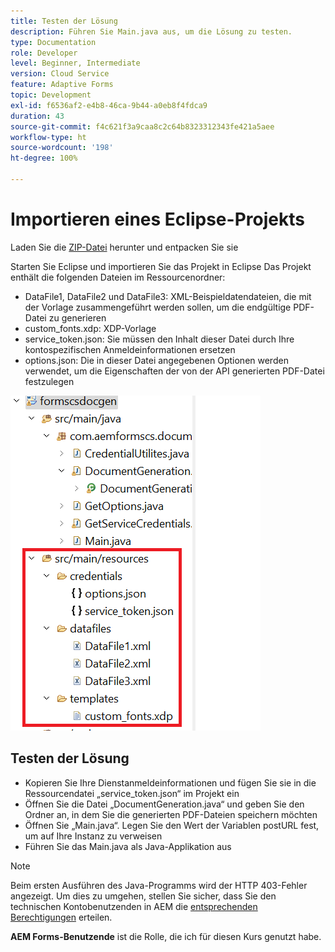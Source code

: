 ```yaml
---
title: Testen der Lösung
description: Führen Sie Main.java aus, um die Lösung zu testen.
type: Documentation
role: Developer
level: Beginner, Intermediate
version: Cloud Service
feature: Adaptive Forms
topic: Development
exl-id: f6536af2-e4b8-46ca-9b44-a0eb8f4fdca9
duration: 43
source-git-commit: f4c621f3a9caa8c2c64b8323312343fe421a5aee
workflow-type: ht
source-wordcount: '198'
ht-degree: 100%

---
```


# Importieren eines Eclipse-Projekts

Laden Sie die [ZIP-Datei](./assets/aem-forms-cs-doc-gen.zip) herunter und entpacken Sie sie 

Starten Sie Eclipse und importieren Sie das Projekt in Eclipse
Das Projekt enthält die folgenden Dateien im Ressourcenordner:

* DataFile1, DataFile2 und DataFile3: XML-Beispieldatendateien, die mit der Vorlage zusammengeführt werden sollen, um die endgültige PDF-Datei zu generieren
* custom_fonts.xdp: XDP-Vorlage
* service_token.json: Sie müssen den Inhalt dieser Datei durch Ihre kontospezifischen Anmeldeinformationen ersetzen
* options.json: Die in dieser Datei angegebenen Optionen werden verwendet, um die Eigenschaften der von der API generierten PDF-Datei festzulegen

![resources-file](./assets/resource-files.png)

## Testen der Lösung

* Kopieren Sie Ihre Dienstanmeldeinformationen und fügen Sie sie in die Ressourcendatei „service_token.json“ im Projekt ein
* Öffnen Sie die Datei „DocumentGeneration.java“ und geben Sie den Ordner an, in dem Sie die generierten PDF-Dateien speichern möchten
* Öffnen Sie „Main.java“. Legen Sie den Wert der Variablen postURL fest, um auf Ihre Instanz zu verweisen
* Führen Sie das Main.java als Java-Applikation aus

>[!NOTE]
> Beim ersten Ausführen des Java-Programms wird der HTTP 403-Fehler angezeigt. Um dies zu umgehen, stellen Sie sicher, dass Sie den technischen Kontobenutzenden in AEM die [entsprechenden Berechtigungen](https://experienceleague.adobe.com/docs/experience-manager-learn/getting-started-with-aem-headless/authentication/service-credentials.html?lang=de#configure-access-in-aem) erteilen.

**AEM Forms-Benutzende** ist die Rolle, die ich für diesen Kurs genutzt habe.
